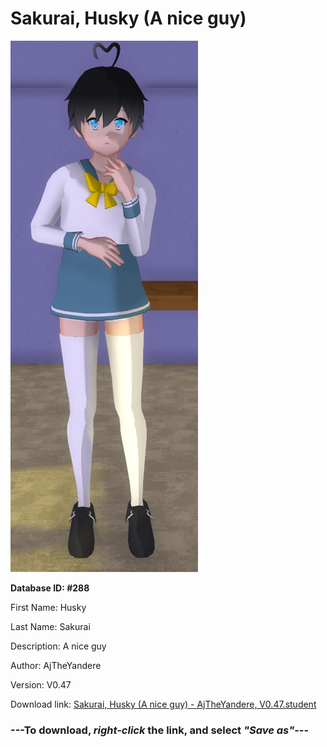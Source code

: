 # Sakurai, Husky (A nice guy)

<img src="https://raw.githubusercontent.com/Arbiter1223/Daigaku-Gurashi-Custom-Students/master/Students/Files/Sakurai%2C%20Husky%20(A%20nice%20guy).png" title="Sakurai, Husky (A nice guy) - AjTheYandere, V0.47">

**Database ID: #288**

First Name: Husky

Last Name: Sakurai

Description: A nice guy

Author: AjTheYandere

Version: V0.47

Download link: <a href="https://raw.githubusercontent.com/Arbiter1223/Daigaku-Gurashi-Custom-Students/master/Students/Files/Sakurai%2C%20Husky%20(A%20nice%20guy)%20-%20AjTheYandere%2C%20V0.47.student">Sakurai, Husky (A nice guy) - AjTheYandere, V0.47.student</a>

### ---**To download, _right-click_ the link, and select _"Save as"_**---

